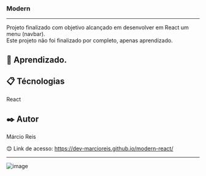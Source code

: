 ### Modern

---

Projeto finalizado com objetivo alcançado em desenvolver em React um menu (navbar).<br>
Este projeto não foi finalizado por completo, apenas aprendizado.

## 🚀 Aprendizado.

## 📋 Técnologias
React

## ✒️ Autor
Márcio Reis

😊 Link de acesso: https://dev-marcioreis.github.io/modern-react/

---
![image](https://user-images.githubusercontent.com/122680054/213478089-e548c196-5b7a-4101-b6f1-737daca15166.png)
